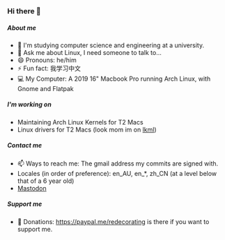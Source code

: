 ### Hi there 👋

##### About me
- 🌱 I'm studying computer science and engineering at a university.
- 💬 Ask me about Linux, I need someone to talk to...
- 😄 Pronouns: he/him
- ⚡ Fun fact: 我学习中文
- 💻 My Computer: A 2019 16" Macbook Pro running Arch Linux, with Gnome and Flatpak
##### I'm working on
- Maintaining Arch Linux Kernels for T2 Macs
- Linux drivers for T2 Macs (look mom im on [lkml](https://lore.kernel.org/lkml/?q=Orlando+Chamberlain))
##### Contact me
- 📫 Ways to reach me: The gmail address my commits are signed with.
- Locales (in order of preference): en_AU, en_\*,  zh_CN (at a level below that of a 6 year old)
- <a rel="me" href="https://fosstodon.org/@redecorating">Mastodon</a>
##### Support me
- 💸 Donations: https://paypal.me/redecorating is there if you want to support me. 
